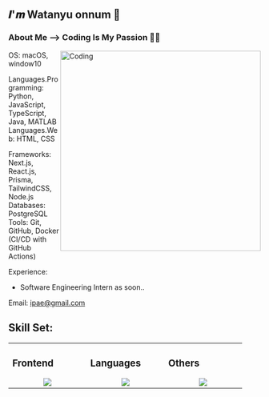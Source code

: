 <h2>𝑰'𝒎 Watanyu onnum 👏</h2>

<h3> About Me --> Coding Is My Passion 👨‍💻 </h3>
<img align="right" alt="Coding" width="400" src="https://cdn.dribbble.com/users/1162077/screenshots/3848914/programmer.gif">

OS: macOS, window10  

Languages.Programming: Python, JavaScript, TypeScript, Java, MATLAB  
Languages.Web: HTML, CSS

Frameworks: Next.js, React.js, Prisma, TailwindCSS, Node.js  
Databases: PostgreSQL  
Tools: Git, GitHub, Docker (CI/CD with GitHub Actions)

Experience:
- Software Engineering Intern as soon..

Email: ipae@gmail.com

## Skill Set:

<table align="center"><tr><td valign="top" width="25%">

### Frontend  
<a href="https://github.com/tayyabadev">
<div align="center">  
       <img src="https://skillicons.dev/icons?i=html,css,bootstrap,tailwind,js&perline=4" /> 
</div>
</a>
 </td><td valign="top" width="25%">
        
### Languages
<a href="https://github.com/tayyabadev">
<div align="center">
       <img src="https://skillicons.dev/icons?i=js,java,py,ts,go,nextjs&perline=4" /> 
</div>
</a>

</td><td valign="top" width="25%">
  
### Others
<a href="https://github.com/tayyabadev">
<div align="center">
       <img src="https://skillicons.dev/icons?i=git,github,npm,figma,vscode,vercel,discord,vscodeqt&perline=4" /> 
</div>
</a>
</td>
</tr></table>
